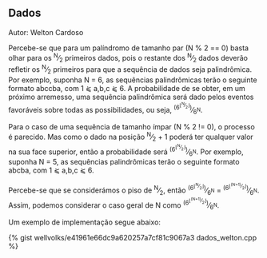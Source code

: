 ## Dados
<div id="dados"></div>

Autor: Welton Cardoso

Percebe-se que para um palíndromo de tamanho par (N % 2 == 0)  basta olhar para os <sup>N</sup>&frasl;<sub>2</sub> primeiros dados, pois o restante dos  <sup>N</sup>&frasl;<sub>2</sub> dados deverão refletir os <sup>N</sup>&frasl;<sub>2</sub> primeiros para que a sequência de dados seja palindrômica. Por exemplo, suponha N = 6, as sequências palindrômicas terão o seguinte formato abccba, com  1 &#10881; a,b,c &#10881; 6. A probabilidade de se obter, em um próximo arremesso,  uma sequência palindrômica será dado pelos eventos favoráveis sobre todas as possibilidades, ou seja, <sup>(6<sup>&lfloor;<sup>N</sup>&frasl;<sub>2</sub>&rfloor;</sup>)</sup>&frasl;<sub>6<sup>N</sup></sub>. 

Para o caso de uma sequência de tamanho ímpar (N % 2 != 0), o processo é parecido.  Mas como o dado na posição <sup>N</sup>&frasl;<sub>2</sub> + 1 poderá ter qualquer valor na sua face superior, então a probabilidade será <sup>(6<sup>&lfloor;<sup>N</sup>&frasl;<sub>2</sub>&rfloor;</sup>)</sup>&frasl;<sub>6<sup>N</sup></sub>. Por exemplo, suponha N = 5, as sequências palindrômicas terão o seguinte formato abcba, com  1 &#10881; a,b,c &#10881; 6. 

Percebe-se que se considerámos o piso de  <sup>N</sup>&frasl;<sub>2</sub>, então <sup>(6<sup>&lfloor;<sup>N</sup>&frasl;<sub>2</sub>&rfloor;</sup>)</sup>&frasl;<sub>6<sup>N</sup></sub> = <sup>(6<sup>&lfloor;<sup>(N+1)</sup>&frasl;<sub>2</sub>&rfloor;</sup>)</sup>&frasl;<sub>6<sup>N</sup></sub>. Assim, podemos considerar o caso geral de N como <sup>(6<sup>&lfloor;<sup>(N+1)</sup>&frasl;<sub>2</sub>&rfloor;</sup>)</sup>&frasl;<sub>6<sup>N</sup></sub>.

Um exemplo de implementação segue abaixo:

{% gist wellvolks/e41961e66dc9a620257a7cf81c9067a3 dados_welton.cpp %}
